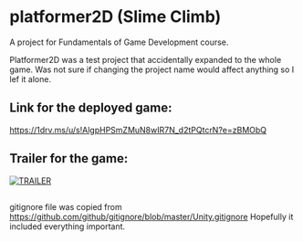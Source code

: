 # platformer2D (Slime Climb)

A project for Fundamentals of Game Development course.

Platformer2D was a test project that accidentally expanded to the whole game.
Was not sure if changing the project name would affect anything so I lef it alone.

## Link for the deployed game:

https://1drv.ms/u/s!AlgpHPSmZMuN8wIR7N_d2tPQtcrN?e=zBMObQ

## Trailer for the game:

[![TRAILER](https://img.youtube.com/vi/lE6yIIorCb0/0.jpg)](https://www.youtube.com/watch?v=lE6yIIorCb0)

##  
gitignore file was copied from 
https://github.com/github/gitignore/blob/master/Unity.gitignore 
Hopefully it included everything important.
